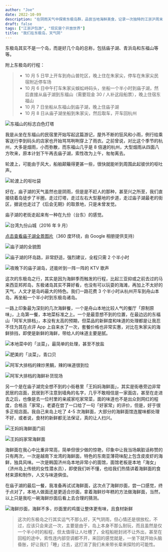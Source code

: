 ```yaml
---
author: "Joe"
date: 2022-10-09
description: "在阴雨天气中探索东极岛群，品尝当地海鲜美食，记录一次独特的江浙沪周末之旅"
draft: false
tags: ["江浙沪包游", "现实是个开放世界"]
title: "我们在东极岛，天气阴"
---
```


东极岛其实不是一个岛，而是好几个岛的总称，包括庙子湖、青浜岛和东福山等等。

附上东极岛的行程：
> - 10 月 5 日早上开车到舟山普陀区，晚上住在朱家尖，停车在朱家尖民宿附近停车场
> - 10 月 6 日中午打车朱家尖蜈蚣峙码头，坐船一个半小时到庙子湖，然后直接从庙子湖到东福山（需要现金 30 / 人补这段船票），晚上住宿东福山
> - 10 月 7 日坐船从东福山到庙子湖，晚上住庙子湖
> - 10 月 8 日从庙子湖坐船到朱家尖，然后取车，开车回杭州

![东福山的标志白色灯塔](/images/posts/dongji-island-tour-2022/lighthouse.webp)

我是从坐在东福山的民宿里开始写起这篇游记，屋外不断的狂风和小雨，例行给乘客送行李到码头的店家也开始骂骂咧咧穿上了雨衣。之前曾说，对比这个季节的杭州，大多是烟雨，小而弥散，而东福山几乎是 8 倍速的杭州，大型烟雨从四面八方吹来，原本计划下午再去庙子湖，索性改为上午，匆匆离去。

轮渡上，可能由于风大，船舶颠簸得更甚一些，很快就能听到周围此起彼伏的呕吐声。

![轮渡上的呕吐袋](/images/posts/dongji-island-tour-2022/seasick.webp)

好在，庙子湖的天气虽然也是阴雨，但是是不赶人的那种，甚至兴之所至，我们直接绕着岛徒步了半圈，走过灯塔，走过左右大型墓地的步道，走过庙子湖最老的街区，据说也走过了《后会无期》的取景地，只是未曾发觉。

庙子湖的老街走起来有一种在九份（台东）的感觉。

![台湾九份山城（2016 年 9 月）](/images/posts/dongji-island-tour-2022/jiufen-2016.webp)

[点击查看庙子湖全景图片](https://photos.app.goo.gl/cDMeATy6xt3jiMiC8)（360 度环绕，由 Google 相册提供支持）

![庙子湖的全貌图](/images/posts/dongji-island-tour-2022/miaozi-lake-overview.webp)

![庙子湖的环岛路，非常舒适，强烈建议，全程只需 2 个半小时](/images/posts/dongji-island-tour-2022/miaozi-lake-road.webp)

![夜晚下的庙子湖岛，还能听到一阵一阵的 KTV 歌声](/images/posts/dongji-island-tour-2022/miaozi-lake-night.webp)

这次的东极岛之行，其实是因为海鲜季而触发的行程，比起三亚抑或之前去过的马来西亚邦邦岛，东极诸岛其实不算好看，也没有可以玩耍的海滩，再加上不太好的天气，人文才是岛屿最大的特色。我们一路花费 3 个半小时从杭州开车到舟山本岛，再坐船一个半小时到东极岛诸岛。

一路上印象最为深刻的几次海鲜餐，一个是舟山本地比较人气的餐厅「原制原味」，上岛第一餐，本地菜标准之上。一个是最意想不到的位置，在最边远的东福山「阿军大排档」，本没有太高的预期，但菜品的新鲜度和味道的处理都是让我忍不住为其在点评 App 上自来水了一次，套餐价格也非常实惠，对比在朱家尖的海鲜排挡，即使是新鲜的海鲜，带给人的味道主要是腻。

![本地菜中的「淡菜」，最简单的处理，甚至不放盐](/images/posts/dongji-island-tour-2022/mussels.webp)

![肥美的「淡菜」，青口贝](/images/posts/dongji-island-tour-2022/green-mussels.webp)

![阿军大排档的辣炒黑鲷，辣的味道很到位](/images/posts/dongji-island-tour-2022/spicy-fish.webp)

![阿军大排档的海鲜补货现场](/images/posts/dongji-island-tour-2022/seafood-supply.webp)

另一个是在庙子湖完全想不到的小街巷里「王妈妈海鲜面」，其实是街巷旁边非常民居的店面，民居到不注意到墙角的名字，几乎不敢相信是一家面店，甚至在走进去之后，也像是去一位村里的亲戚家吃家常菜，面的味道也不是出众到网红的程度，合格且「家常」，老婆在尝了一口给了一句「好家常」的评价，但是，好于很多正规店面。我自己来岛上吃了 4-5 次海鲜面，大部分的海鲜面馆连腥味都处理不好，或者说，食材的新鲜都无法保证，真的让人扫兴。

![王妈妈海鲜面门前](/images/posts/dongji-island-tour-2022/wangmama-restaurant.webp)

![王妈妈家常海鲜面](/images/posts/dongji-island-tour-2022/wangmama-seafood-noodles.webp)

海鲜面在我心中比重非常高，简单但很少做的惊艳，印象中让我当场飙脏话称赞的只有两次，一次是越南下龙湾的海鲜面，特色的东南亚薄荷味配上包含皮皮虾的海鲜，独具风味。一次是韩国济州岛本地非常小的面馆，面馆老板是本地「海女」（济州岛上传统的女性潜水员），即使我们听不懂，也给我们热情讲着海鲜面的食材来源和制作，人文与味道俱佳。

在庙子湖的最后一餐，我准备再试试海鲜面，这次点了海鲜炒面，尝一口感觉，终于点对了，本地人做面还是更适合炒面，拿着海鲜炒年糕的方法做海鲜面，当然，以上只是我吃一碗海鲜炒面后看上去合理的猜测。

![海鲜炒面，海鲜不多，炒面里的鸡蛋让整体更有味，且食材新鲜](/images/posts/dongji-island-tour-2022/fried-seafood-noodles.webp)

> 这次的东极岛之行其实运气不那么好，天气阴雨，但心情还是很放松，不过，应该只会来这一次，主要是由于，岛上本身不那么耐玩，而且虽然是仅一个半小时的船程，但太值得让人吐槽了，全程船舱封闭不让外出，甚至在回程的途中，索性连内部空调都不开，来回的感觉就是，一坐下就开始头脑昏胀，好让我们「睡」过去，这打消了我们未来带长辈来探险的可能性。